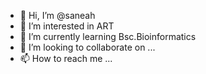 - 👋 Hi, I’m @saneah
- 👀 I’m interested in ART
- 🌱 I’m currently learning Bsc.Bioinformatics
- 💞️ I’m looking to collaborate on ...
- 📫 How to reach me ...

<!---
saneah/saneah is a ✨ special ✨ repository because its `README.md` (this file) appears on your GitHub profile.
You can click the Preview link to take a look at your changes.
--->
